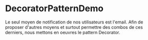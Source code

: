 # DecoratorPatternDemo

Le seul moyen de notification de nos utilisateurs est l'email. Afin de proposer d'autres moyens et surtout permettre des
combos de ces derniers, nous mettons en oeuvres le pattern Decorator.
